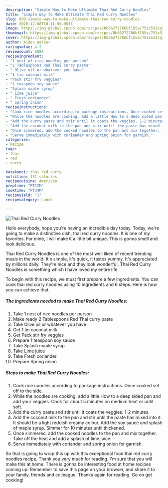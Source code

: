 ```yaml
---
description: "Simple Way to Make Ultimate Thai Red Curry Noodles"
title: "Simple Way to Make Ultimate Thai Red Curry Noodles"
slug: 699-simple-way-to-make-ultimate-thai-red-curry-noodles
date: 2020-12-08T10:11:50.953Z
image: https://img-global.cpcdn.com/recipes/0b66272766bf155a/751x532cq70/thai-red-curry-noodles-recipe-main-photo.jpg
thumbnail: https://img-global.cpcdn.com/recipes/0b66272766bf155a/751x532cq70/thai-red-curry-noodles-recipe-main-photo.jpg
cover: https://img-global.cpcdn.com/recipes/0b66272766bf155a/751x532cq70/thai-red-curry-noodles-recipe-main-photo.jpg
author: Aiden Walker
ratingvalue: 4.2
reviewcount: 6084
recipeingredient:
- "1 nest of rice noodles per person"
- "2 Tablespoons Red Thai curry paste"
- " Olive oil or whatever you have"
- "1 tin coconut milk"
- "Pack stir fry veggies"
- "1 teaspoon soy sauce"
- "Splash maple syrup"
- " Lime juice"
- " Fresh coriander"
- " Spring onion"
recipeinstructions:
- "Cook rice noodles according to package instructions. Once cooked set off to the side."
- "While the noodles are cooking, add a little How to a deep sided pan and add your veggies. Cook for about 5 minutes on medium heat or until soft."
- "Add the curry paste and stir until it coats the veggies. 1-2 minutes."
- "Add the coconut milk to the pan and stir until the paste has mixed into it. It should be a light reddish creamy colour. Add the soy sauce and splash of maple syrup. Simmer for 10 minutes until thickened."
- "Once simmered, add the cooked noodles to the pan and mix together. Take off the heat and add a splash of lime juice."
- "Serve immediately with coriander and spring onion for garnish."
categories:
- Recipe
tags:
- thai
- red
- curry

katakunci: thai red curry 
nutrition: 151 calories
recipecuisine: American
preptime: "PT12M"
cooktime: "PT34M"
recipeyield: "1"
recipecategory: Lunch

---
```



![Thai Red Curry Noodles](https://img-global.cpcdn.com/recipes/0b66272766bf155a/751x532cq70/thai-red-curry-noodles-recipe-main-photo.jpg)

Hello everybody, hope you're having an incredible day today. Today, we're going to make a distinctive dish, thai red curry noodles. It is one of my favorites. For mine, I will make it a little bit unique. This is gonna smell and look delicious.

Thai Red Curry Noodles is one of the most well liked of recent trending meals in the world. It's simple, it's quick, it tastes yummy. It's appreciated by millions daily. They're nice and they look wonderful. Thai Red Curry Noodles is something which I have loved my entire life.




To begin with this recipe, we must first prepare a few ingredients. You can cook thai red curry noodles using 10 ingredients and 6 steps. Here is how you can achieve that.

<!--inarticleads1-->

##### The ingredients needed to make Thai Red Curry Noodles:

1. Take 1 nest of rice noodles per person
1. Make ready 2 Tablespoons Red Thai curry paste
1. Take  Olive oil or whatever you have
1. Get 1 tin coconut milk
1. Get Pack stir fry veggies
1. Prepare 1 teaspoon soy sauce
1. Take Splash maple syrup
1. Take  Lime juice
1. Take  Fresh coriander
1. Prepare  Spring onion




<!--inarticleads2-->

##### Steps to make Thai Red Curry Noodles:

1. Cook rice noodles according to package instructions. Once cooked set off to the side.
1. While the noodles are cooking, add a little How to a deep sided pan and add your veggies. Cook for about 5 minutes on medium heat or until soft.
1. Add the curry paste and stir until it coats the veggies. 1-2 minutes.
1. Add the coconut milk to the pan and stir until the paste has mixed into it. It should be a light reddish creamy colour. Add the soy sauce and splash of maple syrup. Simmer for 10 minutes until thickened.
1. Once simmered, add the cooked noodles to the pan and mix together. Take off the heat and add a splash of lime juice.
1. Serve immediately with coriander and spring onion for garnish.




So that is going to wrap this up with this exceptional food thai red curry noodles recipe. Thank you very much for reading. I'm sure that you will make this at home. There is gonna be interesting food at home recipes coming up. Remember to save this page on your browser, and share it to your family, friends and colleague. Thanks again for reading. Go on get cooking!
